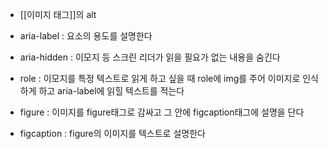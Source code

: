 - [[이미지 태그]]의 alt

- aria-label : 요소의 용도를 설명한다
- aria-hidden : 이모지 등 스크린 리더가 읽을 필요가 없는 내용을 숨긴다
- role : 이모지를 특정 텍스트로 읽게 하고 싶을 때 role에 img를 주어 이미지로 인식하게 하고 aria-label에 읽힐 텍스트를 적는다
- figure : 이미지를 figure태그로 감싸고 그 안에 figcaption태그에 설명을 단다
- figcaption : figure의 이미지를 텍스트로 설명한다